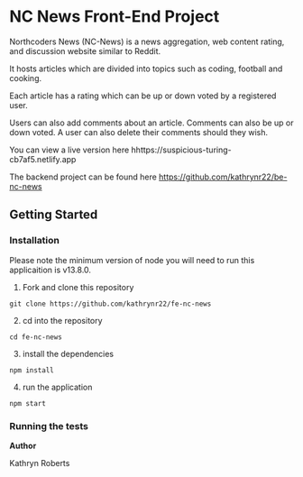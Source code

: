 # NC News Front-End Project

Northcoders News (NC-News) is a news aggregation, web content rating, and discussion website similar to Reddit.

It hosts articles which are divided into topics such as coding, football and cooking.

Each article has a rating which can be up or down voted by a registered user.

Users can also add comments about an article. Comments can also be up or down voted. A user can also delete their comments should they wish.

You can view a live version here hhttps://suspicious-turing-cb7af5.netlify.app

The backend project can be found here https://github.com/kathrynr22/be-nc-news

## Getting Started

### **Installation**

Please note the minimum version of node you will need to run this applicaition is v13.8.0.

1. Fork and clone this repository

`git clone https://github.com/kathrynr22/fe-nc-news`

2. cd into the repository

`cd fe-nc-news`

3. install the dependencies

`npm install`

4. run the application

`npm start`

### Running the tests

**Author**

Kathryn Roberts
